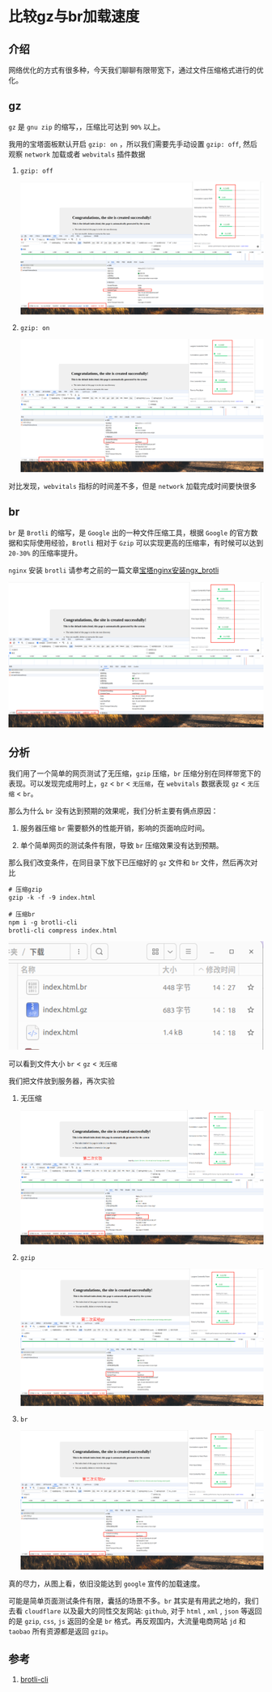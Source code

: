 # 比较gz与br加载速度

## 介绍
网络优化的方式有很多种，今天我们聊聊有限带宽下，通过文件压缩格式进行的优化。

## gz
`gz` 是 `gnu zip` 的缩写，，压缩比可达到 `90%` 以上。

我用的宝塔面板默认开启 `gzip: on` ，所以我们需要先手动设置 `gzip: off`, 然后观察 `network` 加载或者 `webvitals` 插件数据

1. `gzip: off`

    ![无压缩](/Images/JS/比较gz与br加载速度/无压缩.jpg '无压缩')

1. `gzip: on`

    ![gz](/Images/JS/比较gz与br加载速度/gz.jpg 'gz')

对比发现，`webvitals` 指标的时间差不多，但是 `network` 加载完成时间要快很多


## br
`br` 是 `Brotli` 的缩写，是 `Google` 出的一种文件压缩工具，根据 `Google` 的官方数据和实际使用经验，`Brotli` 相对于 `Gzip` 可以实现更高的压缩率，有时候可以达到 `20-30%` 的压缩率提升。

`nginx` 安装 `brotli` 请参考之前的一篇文章[宝塔nginx安装ngx_brotli](/Docs/Shell/宝塔nginx安装ngx_brotli)

![br](/Images/JS/比较gz与br加载速度/br.jpg 'br')


## 分析
我们用了一个简单的网页测试了无压缩，`gzip` 压缩，`br` 压缩分别在同样带宽下的表现。可以发现完成用时上，`gz` < `br` < `无压缩`，在 `webvitals` 数据表现 `gz` < `无压缩` < `br`。

那么为什么 `br` 没有达到预期的效果呢，我们分析主要有俩点原因：

1. 服务器压缩 `br` 需要额外的性能开销，影响的页面响应时间。

1. 单个简单网页的测试条件有限，导致 `br` 压缩效果没有达到预期。

那么我们改变条件，在同目录下放下已压缩好的 `gz` 文件和 `br` 文件，然后再次对比

```shell
# 压缩gzip
gzip -k -f -9 index.html

# 压缩br
npm i -g brotli-cli
brotli-cli compress index.html
```

![已压缩的数据](/Images/JS/比较gz与br加载速度/已压缩的数据.jpg '已压缩的数据')

可以看到文件大小 `br` < `gz` < `无压缩`

我们把文件放到服务器，再次实验

1. 无压缩

    ![实验2无压缩](/Images/JS/比较gz与br加载速度/实验2无压缩.jpg '实验2无压缩')

1. `gzip`

    ![实验2gz](/Images/JS/比较gz与br加载速度/实验2gz.jpg '实验2gz')

1. `br`

    ![实验2br](/Images/JS/比较gz与br加载速度/实验2br.jpg '实验2br')

真的尽力，从图上看，依旧没能达到 `google` 宣传的加载速度。

可能是简单页面测试条件有限，囊括的场景不多。`br` 其实是有用武之地的，我们去看 `cloudflare` 以及最大的同性交友网站: `github`, 对于 `html` , `xml` , `json` 等返回的是 `gzip`, `css`, `js` 返回的全是 `br` 格式。再反观国内，大流量电商网站 `jd` 和 `taobao` 所有资源都是返回 `gzip`。


## 参考
1. [brotli-cli](https://www.npmjs.com/package/brotli-cli)


